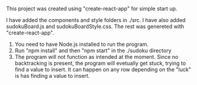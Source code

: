This project was created using "create-react-app" for simple start up.

I have added the components and style folders in ./src. I have also added sudokuBoard.js and sudokuBoardStyle.css.
The rest was genereted with "create-react-app".

1. You need to have Node.js installed to run the program.
2. Run "npm install" and then "npm start" in the ./sudoku directory
3. The program will not function as intended at the moment. Since no backtracking is
   present, the program will evetually get stuck, trying to find a value to insert.
   It can happen on any row depending on the "luck" is has finding a value to insert.  
